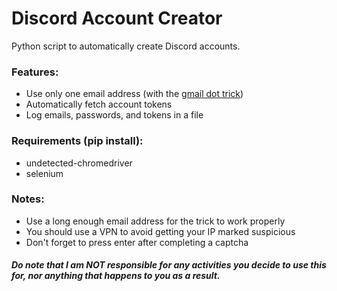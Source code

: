 # Discord Account Creator
Python script to automatically create Discord accounts.

### Features:
- Use only one email address (with the [gmail dot trick](https://support.google.com/mail/answer/7436150))
- Automatically fetch account tokens
- Log emails, passwords, and tokens in a file

### Requirements (pip install):
- undetected-chromedriver
- selenium

### Notes:
- Use a long enough email address for the trick to work properly
- You should use a VPN to avoid getting your IP marked suspicious
- Don't forget to press enter after completing a captcha

##### Do note that I am NOT responsible for any activities you decide to use this for, nor anything that happens to you as a result.
